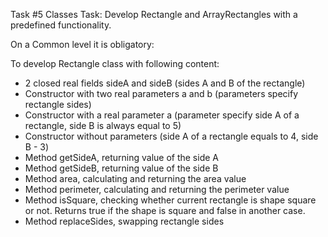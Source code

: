 Task #5 Classes
Task:
Develop Rectangle and ArrayRectangles with a predefined functionality.

On a Common level it is obligatory:

To develop Rectangle class with following content:

- 2 closed real fields sideA and sideB (sides А and В of the rectangle)
- Constructor with two real parameters a and b (parameters specify rectangle sides)
- Constructor with a real parameter a (parameter specify side А of a rectangle, side B is always equal to 5)
- Constructor without parameters (side А of a rectangle equals to 4, side В - 3)
- Method getSideA, returning value of the side А
- Method getSideВ, returning value of the side В
- Method area, calculating and returning the area value
- Method perimeter, calculating and returning the perimeter value
- Method isSquare, checking whether current rectangle is shape square or not. Returns true if the shape 
is square and false in another case.
- Method replaceSides, swapping rectangle sides 